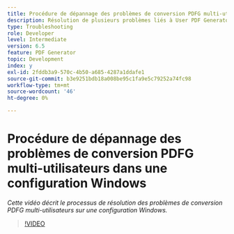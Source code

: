 ```yaml
---
title: Procédure de dépannage des problèmes de conversion PDFG multi-utilisateurs dans une configuration Windows
description: Résolution de plusieurs problèmes liés à User PDF Generator dans la configuration de Windows.
type: Troubleshooting
role: Developer
level: Intermediate
version: 6.5
feature: PDF Generator
topic: Development
index: y
exl-id: 2fddb3a9-570c-4b50-a685-4287a1ddafe1
source-git-commit: b3e9251bdb18a008be95c1fa9e5c79252a74fc98
workflow-type: tm+mt
source-wordcount: '46'
ht-degree: 0%

---
```


# Procédure de dépannage des problèmes de conversion PDFG multi-utilisateurs dans une configuration Windows

*Cette vidéo décrit le processus de résolution des problèmes de conversion PDFG multi-utilisateurs sur une configuration Windows.*

>[!VIDEO](https://video.tv.adobe.com/v/335550?quality=12&learn=on)
